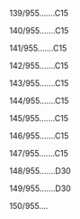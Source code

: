 139/955.......C15 


140/955.......C15 


141/955.......C15 


142/955.......C15 


143/955.......C15 


144/955.......C15 


145/955.......C15 


146/955.......C15 


147/955.......C15 


148/955.......D30 


149/955.......D30 


150/955.... 

